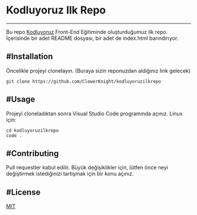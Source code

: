 # Kodluyoruz Ilk Repo
----------------------------------
Bu repo [Kodluyoruz](https://www.kodluyoruz.org/) Front-End Eğitiminde oluşturduğumuz ilk repo. İçerisinde bir adet README dosyası, bir adet de index.html barındırıyor.

#Installation
-------------------------------
Öncelikle projeyi clonelayın. (Buraya sizin reponuzdan aldığınız link gelecek)
```
git clone https://github.com/ClowerKnight/kodluyoruzilkrepo
```
#Usage
------------------------------------
Projeyi cloneladıktan sonra Visual Studio Code programında açınız.
Linux için:
```
cd kodluyoruzilkrepo
code .
```
#Contributing
--------------------------
Pull requestler kabul edilir. Büyük değişiklikler için, lütfen önce neyi değiştirmek istediğinizi tartışmak için bir konu açınız.

#License
--------------------------
[MIT](https://choosealicense.com/licenses/mit/)

